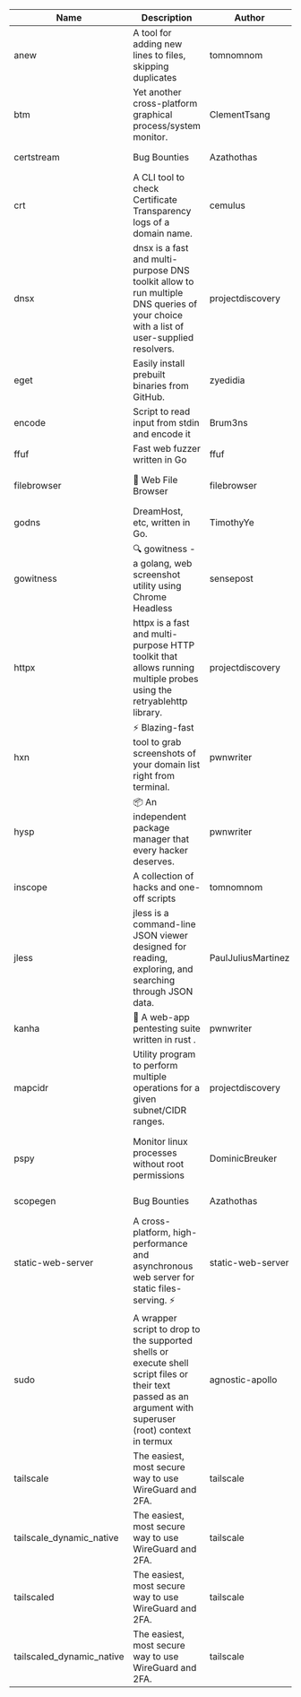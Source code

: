 | Name | Description | Author | Repository | Stars | Version | Updated | Size | SHA256SUM | B3SUM | Source | Language | License |
| ---- | ----------- | ------ | ---------- | ----- | ------- | ------- | ---- | --- | ------ | --------|-------- | ------- |
| anew | A tool for adding new lines to files, skipping duplicates | tomnomnom | [https://github.com/tomnomnom/anew](https://github.com/tomnomnom/anew) | 1137 | v0.1.1 | 2022-03-15T22:35:31Z | 1.48 MB | 84bdedaa10c3efce0eba2867ed91a36b5b8f7b67c5a046cb30058c8dbdb23c2e | 9bec590d43628d5266464aa25a7640dca5d2dac1057fb51d59e2b9f48075eb79 | https://bin.ajam.dev/arm64_v8a_Android/anew | Go | MIT License |
| btm | Yet another cross-platform graphical process/system monitor. | ClementTsang | [https://github.com/ClementTsang/bottom](https://github.com/ClementTsang/bottom) | 8310 | 0.9.6 | 2023-08-27T01:43:44Z | 3.25 MB | ed7a169d216c00a9f0b0f6afb1c4e9864cc39c434027168440dc1f8c7cac369a | 52dc0e8e0058bf2dbf1334e67ee6eb10f8d63f76d91af97bdc2049d4a4a59e86 | https://bin.ajam.dev/arm64_v8a_Android/btm | Rust | MIT License |
| certstream |  Bug Bounties | Azathothas | [https://github.com/Azathothas/Arsenal](https://github.com/Azathothas/Arsenal) | 14 | null |  | 4.76 MB | bd7374f5851c268582fda6cf71b803d1bbf1bec07cd2b8917a3a5f75ad595903 | 4b498834d8cb30982f6b4e534c1baeff22319eebb707e42e433bd78718929de2 | https://bin.ajam.dev/arm64_v8a_Android/certstream | Shell | null |
| crt | A CLI tool to check Certificate Transparency logs of a domain name. | cemulus | [https://github.com/cemulus/crt](https://github.com/cemulus/crt) | 64 | v0.1.0 | 2022-03-08T21:41:54Z | 4.85 MB | e614f398a84a3cb966f98f7bd176292f9448f55e57ee7360ba89d590917693fc | 23741fcb1420b18de7cdb80d2db8d11537073f03028082b921fde8cf18b3ed91 | https://bin.ajam.dev/arm64_v8a_Android/crt | Go | Apache License 2.0 |
| dnsx | dnsx is a fast and multi-purpose DNS toolkit allow to run multiple DNS queries of your choice with a list of user-supplied resolvers. | projectdiscovery | [https://github.com/projectdiscovery/dnsx](https://github.com/projectdiscovery/dnsx) | 1840 | v1.1.6 | 2023-11-11T19:20:44Z | 26.22 MB | 31062e784086153911f2fb2e25679e45e3291bc188eaa454a6004b893942edc8 | 7cab5192c3c62a221e79af63c562a931c1735b5874380748ebc2dfddbe4925a6 | https://bin.ajam.dev/arm64_v8a_Android/dnsx | Go | MIT License |
| eget | Easily install prebuilt binaries from GitHub. | zyedidia | [https://github.com/zyedidia/eget](https://github.com/zyedidia/eget) | 677 | v1.3.3 | 2023-02-22T05:15:46Z | 6.8 MB | 064579563f838e24a322ac0dcd80f5cae6e1f2430543659ce33702d29b5b247d | 4a4c55ced74f1f0adb4337534fc47155f5f8d4ac2d65ae2aed6ede46b30347f5 | https://bin.ajam.dev/arm64_v8a_Android/eget | Go | MIT License |
| encode | Script to read input from stdin and encode it | Brum3ns | [https://github.com/Brum3ns/encode](https://github.com/Brum3ns/encode) | 18 | null |  | 2.61 MB | e3deb30fd04afbc32181e844b8ac343c6376677d575fc77481e5fbf8ba3b145f | f42d3d23b30966b22ce2f223417d36ba15cca7b5de9938061960587d10e293ac | https://bin.ajam.dev/arm64_v8a_Android/encode | Go | MIT License |
| ffuf | Fast web fuzzer written in Go | ffuf | [https://github.com/ffuf/ffuf](https://github.com/ffuf/ffuf) | 10858 | v2.1.0 | 2023-09-16T12:23:19Z | 8.58 MB | 78ba08cd30a180717eaae71106fd1a9e100b304ddfcf7d6ed995fdfd3eadbc27 | 4f2e4ceed44a027dda43c5f025b4114beb080dda52931767c98c842b8bbedd88 | https://bin.ajam.dev/arm64_v8a_Android/ffuf | Go | MIT License |
| filebrowser | 📂 Web File Browser | filebrowser | [https://github.com/filebrowser/filebrowser](https://github.com/filebrowser/filebrowser) | 22421 | v2.27.0 | 2024-01-02T14:38:37Z | 13.94 MB | a429cf09fba42eb03fc0eac6b63681906b73d5da745bdb863fac385a4b8ae18b | 4e2d5b01f7fe897b9da07bca31f4f8bb3d7f6cfa12aed0c97f3f62411dbcdd04 | https://bin.ajam.dev/arm64_v8a_Android/filebrowser | Go | Apache License 2.0 |
| godns |  DreamHost, etc, written in Go. | TimothyYe | [https://github.com/TimothyYe/godns](https://github.com/TimothyYe/godns) | 1395 | v3.0.5 | 2024-01-05T15:35:43Z | 12.38 MB | 4230e90b23fab7a16fbb1d730a5d1e46a7d363633730294956653a4464a978cd | 74615d85547efaa6550c34c504be87a976a85e99a065fb51f503dbe832b9acfa | https://bin.ajam.dev/arm64_v8a_Android/godns | Go | Apache License 2.0 |
| gowitness | 🔍 gowitness - a golang, web screenshot utility using Chrome Headless | sensepost | [https://github.com/sensepost/gowitness](https://github.com/sensepost/gowitness) | 2545 | 2.5.1 | 2023-10-29T11:11:30Z | 27.22 MB | 27e3edaeb0e3251ffe16018fc5dcca4846f4a29ef6c2600014e750d74037b980 | eb5f65f8ef445e1dc343f4cf9d7e2c1b1a9aa9773f95f0ed6c778639ceefd6ea | https://bin.ajam.dev/arm64_v8a_Android/gowitness | Go | GNU General Public License v3.0 |
| httpx | httpx is a fast and multi-purpose HTTP toolkit that allows running multiple probes using the retryablehttp library. | projectdiscovery | [https://github.com/projectdiscovery/httpx](https://github.com/projectdiscovery/httpx) | 6397 | v1.3.9 | 2024-01-24T11:17:45Z | 42.14 MB | 6d8c34ea544bfbb78390d414e4b1cd6e6fa9f0c5c4a7f50742623e9c7622cc62 | d3f540b82f5e201b54186f7cc1f58104501ec613ed08fd1a02518f75aca8e7ca | https://bin.ajam.dev/arm64_v8a_Android/httpx | Go | MIT License |
| hxn | ⚡ Blazing-fast tool to grab screenshots of your domain list right from terminal. | pwnwriter | [https://github.com/pwnwriter/haylxon](https://github.com/pwnwriter/haylxon) | 354 | v0.1.10 | 2024-01-09T15:11:15Z | 6.23 MB | 0b990b552c0ab389b5baf86b219b2ac0a1fc646544bf118900ba82b73de54414 | 398d802ca945da0b347d275c3cf34796ff44e71297f63bc61953a8c3ff107d09 | https://bin.ajam.dev/arm64_v8a_Android/hxn | Rust | MIT License |
| hysp | 📦 An independent package manager that every hacker deserves. | pwnwriter | [https://github.com/pwnwriter/hysp](https://github.com/pwnwriter/hysp) | 396 | v0.1.2 | 2023-12-13T15:03:18Z | 3.4 MB | db7508cd406424f70ae05d15ddd2d6b15d0d61f1c08472b8ddaf346eee9fd377 | de83f2d1b46a70d21daaeaf3980d8cc632a4f864c95bfb962581bf3d5d1a3338 | https://bin.ajam.dev/arm64_v8a_Android/hysp | Rust | MIT License |
| inscope | A collection of hacks and one-off scripts | tomnomnom | [https://github.com/tomnomnom/hacks](https://github.com/tomnomnom/hacks) | 1990 | null |  | 1.87 MB | 4f404ef91b41dd547a71aa681b2da0353e4b49e5127d1bd83db85077eed85443 | 7b78c364c442559f7ec83ec71e808d3c20558a2a7d74f0c95e150f5dae1f0e8f | https://bin.ajam.dev/arm64_v8a_Android/inscope | Go | null |
| jless | jless is a command-line JSON viewer designed for reading, exploring, and searching through JSON data. | PaulJuliusMartinez | [https://github.com/PaulJuliusMartinez/jless](https://github.com/PaulJuliusMartinez/jless) | 4325 | v0.9.0 | 2023-07-17T02:51:34Z | 1.83 MB | f95b2c666fcc770a829cc241b7ad2631bc41258d8afd9a9a0f5115635279098a | e54b6f5027f01876c0d6cff993c6e75a0be33eec0242601e2b969536ee99a627 | https://bin.ajam.dev/arm64_v8a_Android/jless | Rust | MIT License |
| kanha | 🦚 A web-app pentesting suite written in rust . | pwnwriter | [https://github.com/pwnwriter/kanha](https://github.com/pwnwriter/kanha) | 235 | v-v0.1.2 | 2023-10-17T16:42:52Z | 2.91 MB | e98b78edc697919a405311f1b4b317ffe0b6a6917eca32effa3c998529e29e4f | 16f9c9f6e31758be0255755f8066c843702e7c8a92383919b8760a116bfb5aff | https://bin.ajam.dev/arm64_v8a_Android/kanha | Rust | MIT License |
| mapcidr | Utility program to perform multiple operations for a given subnet/CIDR ranges. | projectdiscovery | [https://github.com/projectdiscovery/mapcidr](https://github.com/projectdiscovery/mapcidr) | 883 | v1.1.16 | 2023-11-23T07:59:56Z | 23.4 MB | 308221f81b9ced464a4f7658e3b214cbb44162b108344c9a7dadf874aa5d1ecc | 3afd150e259dfc28ae22eadb660601d3ae7a02c7c4c0c35043e607f74517879f | https://bin.ajam.dev/arm64_v8a_Android/mapcidr | Go | MIT License |
| pspy | Monitor linux processes without root permissions | DominicBreuker | [https://github.com/DominicBreuker/pspy](https://github.com/DominicBreuker/pspy) | 4345 | v1.2.1 | 2023-01-17T21:10:08Z | 3.65 MB | 3af1e2dcc897873f6512c790af3fe662b5a74b8d0c44a8ebeabb9a19d9ae5ca1 | 9a8b4ef66d2b38a43996d85ef8fb9f1ef6b11ec597c80e67b79dfe27500c6007 | https://bin.ajam.dev/arm64_v8a_Android/pspy | Go | GNU General Public License v3.0 |
| scopegen |  Bug Bounties | Azathothas | [https://github.com/Azathothas/Arsenal](https://github.com/Azathothas/Arsenal) | 14 | null |  | 1.61 MB | 0641447a74a596b7cb8044b3799fdd2bb32be627aeff45ccafabb68c3966c1bd | ff7f5c592387cd9350a46fb7b9b034caba4d7afeefe80bff70c293822439fa6f | https://bin.ajam.dev/arm64_v8a_Android/scopegen | Shell | null |
| static-web-server | A cross-platform, high-performance and asynchronous web server for static files-serving. ⚡ | static-web-server | [https://github.com/static-web-server/static-web-server](https://github.com/static-web-server/static-web-server) | 995 | v2.25.0 | 2024-01-23T00:03:19Z | 6.8 MB | c2f88a85c97bf9547466106633feee4c79378ee18624311b72798b235fff1237 | 10d6227ab1882bec3a376aaf5f63437a85ab1c915b5cfda7a7c55579ba8e6149 | https://bin.ajam.dev/arm64_v8a_Android/static-web-server | Rust | Apache License 2.0 |
| sudo | A wrapper script to drop to the supported shells or execute shell script files or their text passed as an argument with superuser (root) context in termux | agnostic-apollo | [https://github.com/agnostic-apollo/sudo](https://github.com/agnostic-apollo/sudo) | 65 | v0.2.0 | 2021-04-10T21:03:11Z | 250.38 kB | 9e56787b3ca489a9eb9e3a64f54944aa92c728d18576972ef7ef6bb10ca6462c | 261a7ec6cf5ed2fbc82f8128f2583eda7faeb8939b9e08143046f0b046e504ae | https://bin.ajam.dev/arm64_v8a_Android/sudo | Shell | MIT License |
| tailscale | The easiest, most secure way to use WireGuard and 2FA. | tailscale | [https://github.com/tailscale/tailscale](https://github.com/tailscale/tailscale) | 15157 | v1.58.2 | 2024-01-23T22:41:49Z | 10.92 MB | b4436d601a0a777d905590fcaf4eb55f45eb63a76e8459c513b0fa1d887b2a16 | ef80806ae45dd0d4f2bec4c59b202a4c9bd33e5c792b240a1a238c5e4364e1f1 | https://bin.ajam.dev/arm64_v8a_Android/tailscale | Go | BSD 3-Clause New or Revised License |
| tailscale_dynamic_native | The easiest, most secure way to use WireGuard and 2FA. | tailscale | [https://github.com/tailscale/tailscale](https://github.com/tailscale/tailscale) | 15157 | v1.58.2 | 2024-01-23T22:41:49Z | 11.28 MB | 6c12800ca41bf77b7af4abec1d25edfa09c6ce2af8fd8882ecbdc6dc419906ac | a1afcbe1f8707a92c7de9f3aae7812ac4430d23886d16a444d36365ef0be4941 | https://bin.ajam.dev/arm64_v8a_Android/tailscale_dynamic_native | Go | BSD 3-Clause New or Revised License |
| tailscaled | The easiest, most secure way to use WireGuard and 2FA. | tailscale | [https://github.com/tailscale/tailscale](https://github.com/tailscale/tailscale) | 15157 | v1.58.2 | 2024-01-23T22:41:49Z | 20.48 MB | 5504897030b405888ef389c97a4079d2b3fa869f6ed97132d62c5229a6f126f9 | 08d5aab8a7e544017f5581a5850eb34c6286fc6eba67f60382ea5b70fc261afc | https://bin.ajam.dev/arm64_v8a_Android/tailscaled | Go | BSD 3-Clause New or Revised License |
| tailscaled_dynamic_native | The easiest, most secure way to use WireGuard and 2FA. | tailscale | [https://github.com/tailscale/tailscale](https://github.com/tailscale/tailscale) | 15157 | v1.58.2 | 2024-01-23T22:41:49Z | 21.67 MB | c06d2452230a37bb3755189f05c1eab8d3d6de9917126bdaec94b6b06ef0dfa6 | 41279f0bf360e11f28b404999eb7e04b90a2ca7ab45ab4aa73383fa11b634b1b | https://bin.ajam.dev/arm64_v8a_Android/tailscaled_dynamic_native | Go | BSD 3-Clause New or Revised License |
